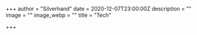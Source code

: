 +++
author = "Silverhand"
date = 2020-12-07T23:00:00Z
description = ""
image = ""
image_webp = ""
title = "Tech"

+++
